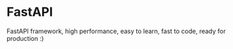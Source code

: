 # FastAPI
FastAPI framework, high performance, easy to learn, fast to code, ready for production :) 
